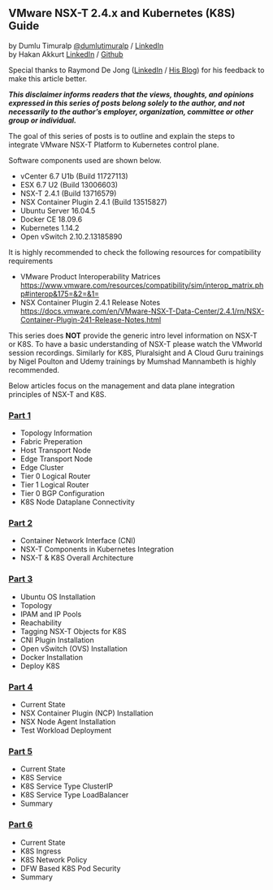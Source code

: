 ## VMware NSX-T 2.4.x and Kubernetes (K8S) Guide
by Dumlu Timuralp [@dumlutimuralp](https://twitter.com/dumlutimuralp) / [LinkedIn](https://www.linkedin.com/in/dumlutimuralp/)  
by Hakan Akkurt [LinkedIn](https://www.linkedin.com/in/hakkurt/) / [Github](https://github.com/hakkurt)

Special thanks to Raymond De Jong ([LinkedIn](https://www.linkedin.com/in/dejongraymond/) / [His Blog](http://www.cloudxtreme.info/)) for his feedback to make this article better.

_**This disclaimer informs readers that the views, thoughts, and opinions expressed in this series of posts belong solely to the author, and not necessarily to the author’s employer, organization, committee or other group or individual.**_

The goal of this series of posts is to outline and explain the steps to integrate VMware NSX-T Platform to Kubernetes control plane. 

Software components used are shown below.

- vCenter 6.7 U1b (Build 11727113)
- ESX 6.7 U2 (Build 13006603)
- NSX-T 2.4.1 (Build 13716579)
- NSX Container Plugin 2.4.1 (Build 13515827)
- Ubuntu Server 16.04.5
- Docker CE 18.09.6
- Kubernetes 1.14.2
- Open vSwitch 2.10.2.13185890

It is highly recommended to check the following resources for compatibility requirements
* VMware Product Interoperability Matrices  
https://www.vmware.com/resources/compatibility/sim/interop_matrix.php#interop&175=&2=&1=
* NSX Container Plugin 2.4.1 Release Notes     
https://docs.vmware.com/en/VMware-NSX-T-Data-Center/2.4.1/rn/NSX-Container-Plugin-241-Release-Notes.html

This series does **NOT** provide the generic intro level information on NSX-T or K8S. To have a basic understanding of NSX-T please watch the VMworld session recordings. Similarly for K8S, Pluralsight and A Cloud Guru trainings by Nigel Poulton and Udemy trainings by Mumshad Mannambeth is highly recommended.

Below articles focus on the management and data plane integration principles of NSX-T and K8S. 

### [Part 1](https://github.com/dumlutimuralp/k8s-with-nsx-t-2.4.x/blob/master/Part%201/README.md)

* Topology Information
* Fabric Preperation
* Host Transport Node
* Edge Transport Node
* Edge Cluster
* Tier 0 Logical Router
* Tier 1 Logical Router
* Tier 0 BGP Configuration
* K8S Node Dataplane Connectivity


### [Part 2](https://github.com/dumlutimuralp/k8s-with-nsx-t-2.4.x/blob/master/Part%202/README.md)

* Container Network Interface (CNI)
* NSX-T Components in Kubernetes Integration
* NSX-T & K8S Overall Architecture

### [Part 3](https://github.com/dumlutimuralp/k8s-with-nsx-t-2.4.x/blob/master/Part%203/README.md)

* Ubuntu OS Installation
* Topology
* IPAM and IP Pools
* Reachability
* Tagging NSX-T Objects for K8S
* CNI Plugin Installation
* Open vSwitch (OVS) Installation
* Docker Installation
* Deploy K8S

### [Part 4](https://github.com/dumlutimuralp/k8s-with-nsx-t-2.4.x/blob/master/Part%204/README.md)

* Current State
* NSX Container Plugin (NCP) Installation
* NSX Node Agent Installation
* Test Workload Deployment

### [Part 5](https://github.com/dumlutimuralp/k8s-with-nsx-t-2.4.x/blob/master/Part%205/README.md)

* Current State
* K8S Service
* K8S Service Type ClusterIP
* K8S Service Type LoadBalancer 
* Summary

### [Part 6](https://github.com/dumlutimuralp/k8s-with-nsx-t-2.4.x/blob/master/Part%206/README.md)

* Current State
* K8S Ingress
* K8S Network Policy
* DFW Based K8S Pod Security
* Summary



